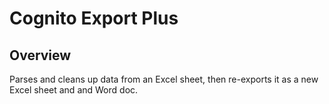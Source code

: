 # Cognito Export Plus

## Overview
Parses and cleans up data from an Excel sheet, then re-exports it as a new Excel sheet and and Word doc.
